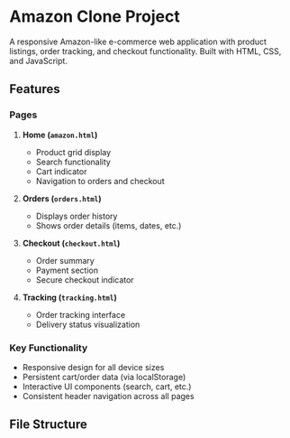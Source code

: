 # Amazon Clone Project

A responsive Amazon-like e-commerce web application with product listings, order tracking, and checkout functionality. Built with HTML, CSS, and JavaScript.

## Features

### Pages
1. **Home (`amazon.html`)**
   - Product grid display
   - Search functionality
   - Cart indicator
   - Navigation to orders and checkout

2. **Orders (`orders.html`)**
   - Displays order history
   - Shows order details (items, dates, etc.)

3. **Checkout (`checkout.html`)**
   - Order summary
   - Payment section
   - Secure checkout indicator

4. **Tracking (`tracking.html`)**
   - Order tracking interface
   - Delivery status visualization

### Key Functionality
- Responsive design for all device sizes
- Persistent cart/order data (via localStorage)
- Interactive UI components (search, cart, etc.)
- Consistent header navigation across all pages

## File Structure
